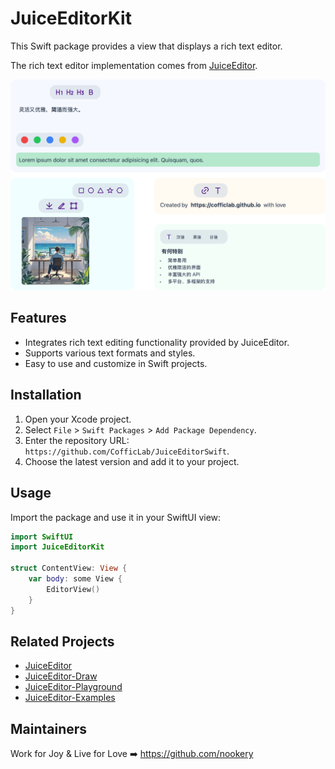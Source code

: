 # JuiceEditorKit

This Swift package provides a view that displays a rich text editor.

The rich text editor implementation comes from [JuiceEditor](https://github.com/CofficLab/JuiceEditor).

![image](./docs/hero.png)

## Features

- Integrates rich text editing functionality provided by JuiceEditor.
- Supports various text formats and styles.
- Easy to use and customize in Swift projects.

## Installation

1. Open your Xcode project.
2. Select `File` > `Swift Packages` > `Add Package Dependency`.
3. Enter the repository URL: `https://github.com/CofficLab/JuiceEditorSwift`.
4. Choose the latest version and add it to your project.

## Usage

Import the package and use it in your SwiftUI view:

```swift
import SwiftUI
import JuiceEditorKit

struct ContentView: View {
    var body: some View {
        EditorView()
    }
}
```

## Related Projects

- [JuiceEditor](https://github.com/CofficLab/JuiceEditor)
- [JuiceEditor-Draw](https://github.com/CofficLab/JuiceEditor-Draw)
- [JuiceEditor-Playground](https://github.com/cofficlab/JuiceEditor-Playground)
- [JuiceEditor-Examples](https://github.com/cofficlab/JuiceEditor-Examples)

## Maintainers

Work for Joy & Live for Love ➡️ <https://github.com/nookery>
